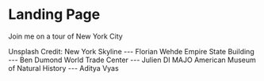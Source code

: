 # Landing Page 
Join me on a tour of New York City

Unsplash Credit: 
New York Skyline --- Florian Wehde
Empire State Building --- Ben Dumond
World Trade Center --- Julien DI MAJO
American Museum of Natural History --- Aditya Vyas
